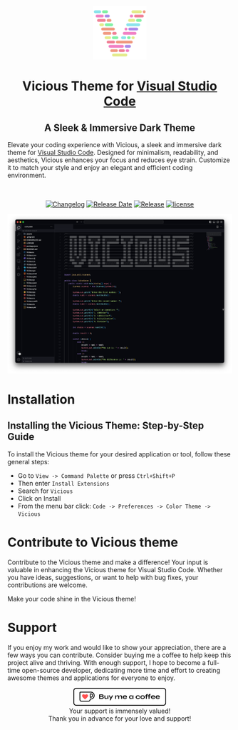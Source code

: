 <br>
<p align="center">
<img width="120" height="120" src="https://github.com/zaheralmajed/vicious-theme-vscode/blob/master/assets/logo.png" alt="Vicious Logo">
</p>

<h1 align="center">
Vicious Theme for <a href="http://code.visualstudio.com">Visual Studio Code</a>
</h1>

<h2 align="center">
 A Sleek & Immersive Dark Theme
</h2>
Elevate your coding experience with Vicious, a sleek and immersive dark theme for <a href="http://code.visualstudio.com">Visual Studio Code</a>. Designed for minimalism, readability, and aesthetics, Vicious enhances your focus and reduces eye strain. Customize it to match your style and enjoy an elegant and efficient coding environment.
<br><br><br>
<div  align="center">

[![Changelog](https://img.shields.io/badge/dynamic/json?url=https%3A%2F%2Fraw.githubusercontent.com%2Fzaheralmajed%2Fvicious-theme-vscode%2Fmaster%2Fpackage.json&query=version&style=flat&logo=github&logoColor=%23FBFCFC&label=changelog&labelColor=%2308090E&color=%23F1C981)](https://github.com/zaheralmajed/vicious-theme-vscode/blob/master/CHANGELOG.md)
[![Release Date](https://img.shields.io/badge/dynamic/json?url=https%3A%2F%2Fraw.githubusercontent.com%2Fzaheralmajed%2Fvicious-theme-vscode%2Fmaster%2Fpackage.json&query=releasedDate&style=flat&logo=github&logoColor=%23FBFCFC&label=release%20date&labelColor=%2308090E&color=%23F19A81)](https://github.com/zaheralmajed/vicious-theme-vscode/releases/tag/1.0.3)
[![Release](https://img.shields.io/badge/dynamic/json?url=https%3A%2F%2Fraw.githubusercontent.com%2Fzaheralmajed%2Fvicious-theme-vscode%2Fmaster%2Fpackage.json&query=%24.version&style=flat&logo=github&logoColor=%23FBFCFC&label=version&labelColor=%2308090E&color=%238BE3EB)](https://github.com/zaheralmajed/vicious-theme-vscode/releases/tag/1.0.3)
[![license](https://img.shields.io/badge/dynamic/json?url=https%3A%2F%2Fraw.githubusercontent.com%2Fzaheralmajed%2Fvicious-theme-vscode%2Fmaster%2Fpackage.json&query=license&style=flat&logo=github&logoColor=%23FBFCFC&label=license&labelColor=%2308090E&color=%23BCF181)](https://github.com/zaheralmajed/vicious-theme-vscode/blob/master/LICENSE)

</div>
<p align="center">
<img  src="https://github.com/zaheralmajed/vicious-theme-vscode/blob/master/assets/screenshot.png" alt="Vicious Screenshot">
</p>

# Installation

## Installing the Vicious Theme: Step-by-Step Guide

To install the Vicious theme for your desired application or tool, follow these general steps:

- Go to `View -> Command Palette` or press `Ctrl+Shift+P`
- Then enter `Install Extensions`
- Search for `Vicious`
- Click on Install
- From the menu bar click: `Code -> Preferences -> Color Theme -> Vicious`

# Contribute to Vicious theme

Contribute to the Vicious theme and make a difference! Your input is valuable in enhancing the Vicious theme for Visual Studio Code. Whether you have ideas, suggestions, or want to help with bug fixes, your contributions are welcome.

Make your code shine in the Vicious theme!

# Support

If you enjoy my work and would like to show your appreciation, there are a few ways you can contribute.
Consider buying me a coffee to help keep this project alive and thriving. With enough support, I hope to become a full-time open-source developer, dedicating more time and effort to creating awesome themes and applications for everyone to enjoy.

<p align="center">
<a href='https://ko-fi.com/B0B0RB60R' target='_blank'><img height='40' style='border:0px;height:40px;' src='https://github.com/zaheralmajed/vicious-theme-vscode/blob/master/assets/donate.png' border='0' alt='Buy Me a Coffee at ko-fi.com' /></a>
<br>
Your support is immensely valued!<br>
Thank you in advance for your love and support!

</p>

